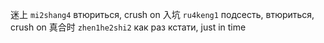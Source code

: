 <!-- bongoringo -->

迷上 `mi2shang4` втюриться, crush on
入坑 `ru4keng1` подсесть, втюриться, crush on
真合时 `zhen1he2shi2` как раз кстати, just in time
